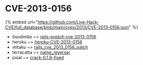 # CVE-2013-0156
{% embed url="https://github.com/Live-Hack-CVE/full_database/blob/main/cves/2013/CVE-2013-0156.json" %}

* bsodmike ~> [rails-exploit-cve-2013-0156](https://www.alice-snow.ru/2013/database/cve-2013-0156/rails-exploit-cve-2013-0156-bsodmike)
* heroku ~> [heroku-CVE-2013-0156](https://www.alice-snow.ru/2013/database/cve-2013-0156/heroku-cve-2013-0156-heroku)
* mitaku ~> [rails_cve_2013_0156_patch](https://www.alice-snow.ru/2013/database/cve-2013-0156/rails_cve_2013_0156_patch-mitaku)
* terracatta ~> [name_reverser](https://www.alice-snow.ru/2013/database/cve-2013-0156/name_reverser-terracatta)
* josal ~> [crack-0.1.8-fixed](https://www.alice-snow.ru/2013/database/cve-2013-0156/crack-0.1.8-fixed-josal)